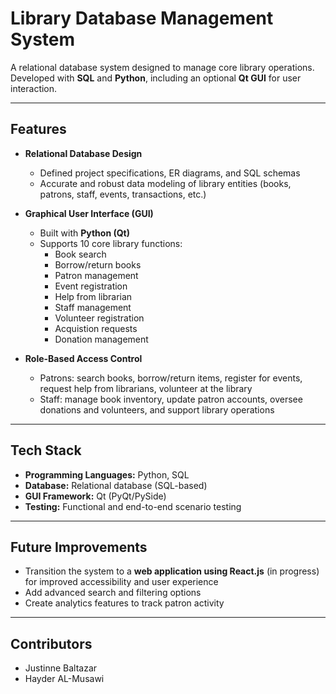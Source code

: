 # Library Database Management System

A relational database system designed to manage core library operations.  
Developed with **SQL** and **Python**, including an optional **Qt GUI** for user interaction.  

---

## Features
- **Relational Database Design**  
  - Defined project specifications, ER diagrams, and SQL schemas  
  - Accurate and robust data modeling of library entities (books, patrons, staff, events, transactions, etc.)

- **Graphical User Interface (GUI)**  
  - Built with **Python (Qt)**  
  - Supports 10 core library functions:
    - Book search  
    - Borrow/return books  
    - Patron management  
    - Event registration  
    - Help from librarian  
    - Staff management
    - Volunteer registration
    - Acquistion requests
    - Donation management

- **Role-Based Access Control**  
  - Patrons: search books, borrow/return items, register for events, request help from librarians, volunteer at the library  
  - Staff: manage book inventory, update patron accounts, oversee donations and volunteers, and support library operations

---

## Tech Stack
- **Programming Languages:** Python, SQL  
- **Database:** Relational database (SQL-based)  
- **GUI Framework:** Qt (PyQt/PySide)  
- **Testing:** Functional and end-to-end scenario testing  

---

## Future Improvements
- Transition the system to a **web application using React.js** (in progress) for improved accessibility and user experience 
- Add advanced search and filtering options
- Create analytics features to track patron activity

---

## Contributors
- Justinne Baltazar
- Hayder AL-Musawi